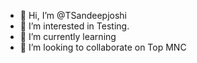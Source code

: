 - 👋 Hi, I’m @TSandeepjoshi
- 👀 I’m interested in Testing.
- 🌱 I’m currently learning
- 💞️ I’m looking to collaborate on Top MNC

<!---
TSandeepjoshi/TSandeepjoshi is a ✨ special ✨ repository because its `README.md` (this file) appears on your GitHub profile.
You can click the Preview link to take a look at your changes.
--->
